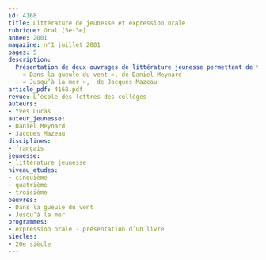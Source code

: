 ```yaml
---
id: 4168
title: Littérature de jeunesse et expression orale
rubrique: Oral [5e-3e]
annee: 2001
magazine: n°1 juillet 2001
pages: 5
description: 
  Présentation de deux ouvrages de littérature jeunesse permettant de faire travailler l’expression orale aux élèves :
  – « Dans la gueule du vent », de Daniel Meynard
  – « Jusqu’à la mer »,  de Jacques Mazeau
article_pdf: 4168.pdf
revue: L’école des lettres des collèges
auteurs:
- Yves Lucas
auteur_jeunesse:
- Daniel Meynard
- Jacques Mazeau
disciplines:
- français
jeunesse:
- littérature jeunesse
niveau_etudes:
- cinquième
- quatrième
- troisième
oeuvres:
- Dans la gueule du vent
- Jusqu’à la mer
programmes:
- expression orale - présentation d’un livre
siecles:
- 20e siècle
---
```

